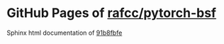 GitHub Pages of [rafcc/pytorch-bsf](https://github.com/rafcc/pytorch-bsf.git)
===
Sphinx html documentation of [91b8fbfe](https://github.com/rafcc/pytorch-bsf/tree/91b8fbfef5966b1ac522d19a01bc26e9f0099cc5)
